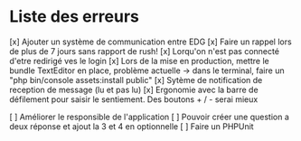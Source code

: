 # Liste des erreurs

[x] Ajouter un système de communication entre EDG
[x] Faire un rappel lors de plus de 7 jours sans rapport de rush!
[x] Lorqu'on n'est pas connecté d'etre redirigé ves le login
[x] Lors de la mise en production, mettre le bundle TextEditor en place, problème actuelle -> dans le terminal, faire un "php bin/console assets:install public"
[x] Sytème de notification de reception de message (lu et pas lu)
[x] Ergonomie avec la barre de défilement pour saisir le sentiement. Des boutons + / - serai mieux

[ ] Améliorer le responsible de l'application
[ ] Pouvoir créer une question a deux réponse et ajout la 3 et 4 en optionnelle
[ ] Faire un PHPUnit